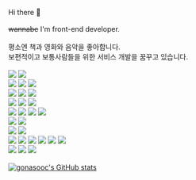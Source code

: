 Hi there 👋<br /><br />
~~wannabe~~ I'm front-end developer.<br /><br />
평소엔 책과 영화와 음악을 좋아합니다.<br />보편적이고 보통사람들을 위한 서비스 개발을 꿈꾸고 있습니다.<br /><br />
<img src="https://img.shields.io/badge/JavaScript-F7DF1E?style=flat-square&logo=JavaScript&logoColor=white">
<img src="https://img.shields.io/badge/TypeScript-3178C6?style=flat-square&logo=typescript&logoColor=white">
<br />
<img src="https://img.shields.io/badge/Vue.js-4FC08D?style=flat-square&logo=Vue.js&logoColor=white">
<img src="https://img.shields.io/badge/React-61DAFB?style=flat-square&logo=React&logoColor=white">
<img src="https://img.shields.io/badge/Next.js-000000?style=flat-square&logo=nextdotjs&logoColor=white">
<br />
<img src="https://img.shields.io/badge/Redux-764ABC?style=flat-square&logo=redux&logoColor=white">
<img src="https://img.shields.io/badge/React Query-FF4154?style=flat-square&logo=reactquery&logoColor=white">
<img src="https://img.shields.io/badge/Vuex-4FC08D?style=flat-square&logo=vuex&logoColor=white">
<br />
<img src="https://img.shields.io/badge/HTML5-E34F26?style=flat-square&logo=HTML5&logoColor=white">
<img src="https://img.shields.io/badge/CSS3-1572B6?style=flat-square&logo=CSS3&logoColor=white">
<img src="https://img.shields.io/badge/Sass-CC6699?style=flat-square&logo=Sass&logoColor=white">
<br />
<img src="https://img.shields.io/badge/Tailwind CSS-06B6D4?style=flat-square&logo=Tailwind CSS&logoColor=white">
<img src="https://img.shields.io/badge/Bootstrap-7952B3?style=flat-square&logo=Bootstrap&logoColor=white">
<img src="https://img.shields.io/badge/MUI-007FFF?style=flat-square&logo=mui&logoColor=white">
<img src="https://img.shields.io/badge/Vuetify-1867C0?style=flat-square&logo=vuetify&logoColor=white">
<br />
<img src="https://img.shields.io/badge/Canvas API-F7DF1E?style=flat-square&logo=javascript&logoColor=white">
<img src="https://img.shields.io/badge/p5.js-ED225D?style=flat-square&logo=p5dotjs&logoColor=white">
<br />
<img src="https://img.shields.io/badge/Firebase-FFCA28?style=flat-square&logo=firebase&logoColor=white">
<img src="https://img.shields.io/badge/MongoDB-47A248?style=flat-square&logo=MongoDB&logoColor=white">
<br />
<img src="https://img.shields.io/badge/Notion-000000?style=flat-square&logo=notion&logoColor=white">
<img src="https://img.shields.io/badge/Discord-5865F2?style=flat-square&logo=discord&logoColor=white">
<img src="https://img.shields.io/badge/Slack-4A154B?style=flat-square&logo=slack&logoColor=white">
<img src="https://img.shields.io/badge/Git-F05032?style=flat-square&logo=Git&logoColor=white">
<img src="https://img.shields.io/badge/GitHub-181717?style=flat-square&logo=github&logoColor=white">
<img src="https://img.shields.io/badge/GitLab-FC6D26?style=flat-square&logo=gitlab&logoColor=white">
<br />
<img src="https://img.shields.io/badge/Adobe XD-FF61F6?style=flat-square&logo=adobexd&logoColor=white">
<img src="https://img.shields.io/badge/Figma-F24E1E?style=flat-square&logo=figma&logoColor=white">
<img src="https://img.shields.io/badge/Zeplin-FDBD39?style=flat-square&logo=zeplin&logoColor=white">
<br />
<br />
[![gonasooc's GitHub stats](https://github-readme-stats.vercel.app/api?username=gonasooc&show_icons=true&theme=highcontrast)](https://github.com/gonasooc/github-readme-stats)
